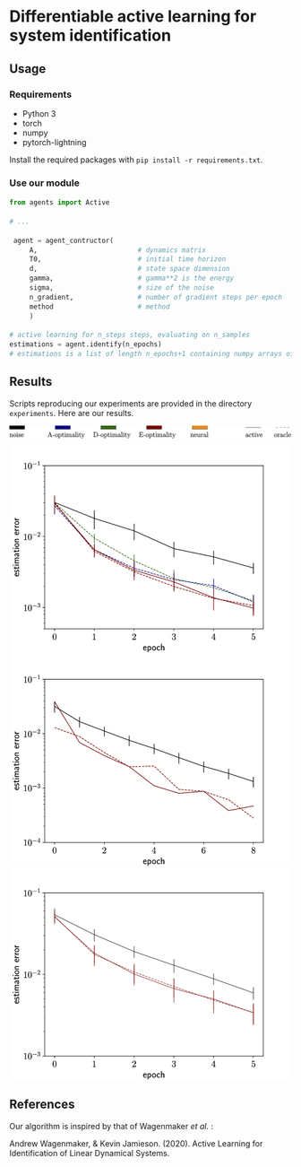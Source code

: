 # Differentiable active learning for system identification

## Usage


### Requirements
* Python 3
* torch
* numpy
* pytorch-lightning

Install the required packages with `pip install -r requirements.txt`.


### Use our module


```python
from agents import Active

# ... 

 agent = agent_contructor(
     A,                         # dynamics matrix              
     T0,                        # initial time horizon
     d,                         # state space dimension
     gamma,                     # gamma**2 is the energy
     sigma,                     # size of the noise
     n_gradient,                # number of gradient steps per epoch
     method                     # method
     )

# active learning for n_steps steps, evaluating on n_samples
estimations = agent.identify(n_epochs)
# estimations is a list of length n_epochs+1 containing numpy arrays of shape (d, d)

```


## Results

Scripts reproducing our experiments are provided in the directory `experiments`. Here are our results.


![Different criteria](results/legend.png )
![Different criteria](results/oracles.png )
![Estimation at long time](results/long_time.png )
![Random matrices](results/random.png )

## References
Our algorithm is inspired by that of Wagenmaker *et al.* :

Andrew Wagenmaker, & Kevin Jamieson. (2020). Active Learning for Identification of Linear Dynamical Systems. 
